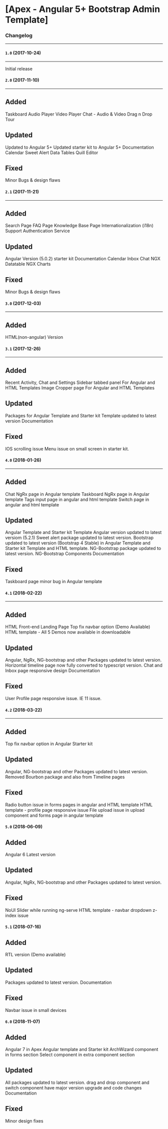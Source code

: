 # [Apex - Angular 5+ Bootstrap Admin Template]


### Changelog
***

#### `1.0` (2017-10-24)
***

Initial release

#### `2.0` (2017-11-10)
***
Added
----------
Taskboard
Audio Player
Video Player
Chat - Audio & Video
Drag n Drop
Tour


Updated
--------
Updated to Angular 5+
Updated starter kit to Angular 5+
Documentation
Calendar
Sweet Alert
Data Tables
Quill Editor


Fixed
--------
Minor Bugs & design flaws


#### `2.1` (2017-11-21)
***
Added
----------
Search Page
FAQ Page
Knowledge Base Page
Internationalization (i18n) Support
Authentication Service


Updated
--------
Angular Version (5.0.2)
starter kit
Documentation
Calendar
Inbox
Chat
NGX Datatable
NGX Charts

Fixed
--------
Minor Bugs & design flaws

#### `3.0` (2017-12-03)
***
Added
----------
HTML(non-angular) Version

#### `3.1` (2017-12-26)
***
Added
----------
Recent Activity, Chat and Settings Sidebar tabbed panel For Angular and HTML Templates
Image Cropper page For Angular and HTML Templates

Updated
--------
Packages for Angular Template and Starter kit Template updated to latest version
Documentation

Fixed
--------
IOS scrolling issue
Menu issue on small screen in starter kit.

#### `4.0` (2018-01-26)
***
Added
----------
Chat NgRx page in Angular template
Taskboard NgRx page in Angular template
Tags input page in angular and html template
Switch page in angular and html template

Updated
--------
Angular Template and Starter kit Template Angular version updated to latest versiom (5.2.1)
Sweet alert package updated to latest version.
Bootstrap updated to latest version (Bootstrap 4 Stable) in Angular Template and Starter kit Template and HTML template.
NG-Bootstrap package updated to latest version.
NG-Bootstrap Components
Documentation

Fixed
--------
Taskboard page minor bug in Angular template

#### `4.1` (2018-02-22)
***
Added
----------
HTML Front-end Landing Page
Top fix navbar option (Demo Available)
HTML template - All 5 Demos now available in downloadable

Updated
--------
Angular, NgRx, NG-bootstrap and other Packages updated to latest version.
Horizontal timeline page now fully converted to typescript version.
Chat and Inbox page responsive design
Documentation

Fixed
--------
User Profile page responsive issue.
IE 11 issue.

#### `4.2` (2018-03-22)
***
Added
----------
Top fix navbar option in Angular Starter kit

Updated
--------
Angular, NG-bootstrap and other Packages updated to latest version.
Removed Bourbon package and also from Timeline pages

Fixed
--------
Radio button issue in forms pages in angular and HTML template
HTML template - profile page responsive issue
File upload issue in upload component and forms page in angular template

#### `5.0` (2018-06-09)

Added
----------
Angular 6 Latest version

Updated
-----------
Angular, NgRx, NG-bootstrap and other Packages updated to latest version.

Fixed
--------
NoUI Slider while running ng-serve
HTML template - navbar dropdown z-index issue

#### `5.1` (2018-07-16)

Added
----------
RTL version (Demo available)

Updated
-----------
Packages updated to latest version.
Documentation

Fixed
--------
Navbar issue in small devices


#### `6.0` (2018-11-07)

Added
----------
Angular 7 in Apex Angular template and Starter kit
ArchWizard component in forms section
Select component in extra component section

Updated
-----------
All packages updated to latest version.
drag and drop component and switch component have major version upgrade and code changes
Documentation

Fixed
--------
Minor design fixes